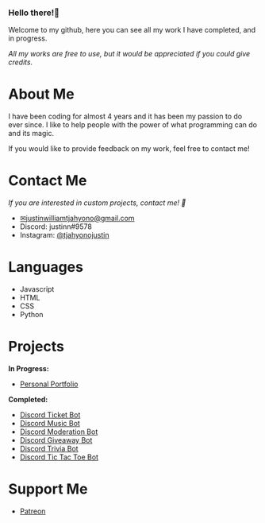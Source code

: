 ### Hello there!👋
		
Welcome to my github, here you can see all my work I have completed, and in progress. 



*All my works are free to use, but it would be appreciated if you could give credits.*

# About Me
I have been coding for almost 4 years and it has been my passion to do ever since. I like to help people with the power of what programming can do and its magic.

If you would like to provide feedback on my work, feel free to contact me!

# Contact Me

*If you are interested in custom projects, contact me! 👀*
- [✉justinwilliamtjahyono@gmail.com](mailto:justinwilliamtjahyono@gmail.com)
- Discord: justinn#9578
- Instagram: [@tjahyonojustin](https://www.instagram.com/tjahyonojustin/)


# Languages 

- Javascript 
- HTML
- CSS
- Python

# Projects

**In Progress:**
- [Personal Portfolio](https://github.com/Justingaming303/portfolio)

**Completed:**
- [Discord Ticket Bot](https://github.com/Justingaming303/ticket-bot)
- [Discord Music Bot](https://github.com/Justingaming303/music-bot)
- [Discord Moderation Bot](https://github.com/Justingaming303/moderation-bot)
- [Discord Giveaway Bot](https://github.com/Justingaming303/giveawaybot)
- [Discord Trivia Bot](https://github.com/Justingaming303/Trivia-Bot)
- [Discord Tic Tac Toe Bot](https://github.com/Justingaming303/tic-tac-toe-bot)


# Support Me

- [Patreon](https://www.patreon.com/its_bangjo)
